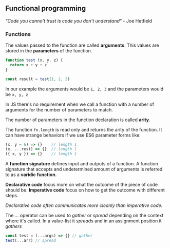 Functional programming
----------------------

*"Code you canno't trust is code you don't understand"* - Joe Hetfield

### Functions

The values passed to the function are called **arguments**. This values are
stored in the **parameters** of the function.

```javascript
function test (x, y, z) {
  return x + y + z
}

const result = test(1, 2, 3)
```

In our example the arguments would be ``1, 2, 3`` and the parameters would be
``x, y, z``

In JS there's no requirement when we call a function with a number of arguments
for the number of parameters to match.

The number of parameters in the function declaration is called **arity**.

The function ``fn.length`` is read only and returns the arity of the function.
It can have strange behaviors if we use ES6 parameter forms like:

```javascript
(x, y = 6) => {}    // length 1
(x, ...rest) => {}  // length 1
({ x, y }) => {}    // length 1
```

A **function signature** defines input and outputs of a function.
A function signature that accepts and undetermined amount of arguments is referred
to as a **varidic function**.

**Declarative code** focus more on what the outcome of the piece of code should be.
**Imperative code** focus on how to get the outcome with different steps.

*Declarative code often communicates more cleanly than imperative code.*

The *...* operator can be used to *gather* or *spread* depending on the context
where it's called. In a value-list it *spreads* and in an assignment position it *gathers*

```javascript
const test = (...args) => {} // gather
test(...arr) // spread
```
